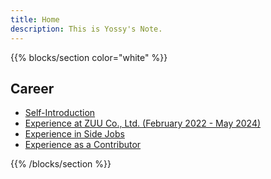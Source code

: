 ```yaml
---
title: Home
description: This is Yossy's Note.
---
```


{{% blocks/section color="white" %}}

<!-- ## Recent Posts

- [Four Keys Case Study 01](/blog/four-keys-case-study-01)
- [How We Reduced DB Instances from 6 to 2](/blog/db-instance-reduction)
- [How We Improved Redis Load by One Third](/blog/redis-load-reduction)

## Presentation Materials

- [Implementing 3 Protocols with connect-go / Fukuoka.go#20](https://speakerdeck.com/yoshihiro_shu/fukuoka-dot-go) -->

## Career

- [Self-Introduction](/profile/introduction)
- [Experience at ZUU Co., Ltd. (February 2022 - May 2024)](/profile/zuu-career)
- [Experience in Side Jobs](/profile/side-job)
- [Experience as a Contributor](/profile/contributer)

{{% /blocks/section %}}